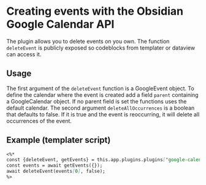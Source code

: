 # Creating events with the Obsidian Google Calendar API

The plugin allows you to delete events on you own. The function `deleteEvent` is publicly exposed so codeblocks from templater or dataview can access it.

## Usage

The first argument of the `deleteEvent` function is a GoogleEvent object. To define the calendar where the event is created add a field `parent` containing a GoogleCalendar object. If no parent field is set the functions uses the default calendar. The second argument `deleteAllOccurrences` is a boolean that defaults to false. If it is true and the event is reoccurring, it will delete all occurrences of the event.

## Example (templater script)

~~~markdown
<%*
const {deleteEvent, getEvents} = this.app.plugins.plugins["google-calendar"].api;
const events = await getEvents({});
await deleteEvent(events[0], false);
%>
~~~
